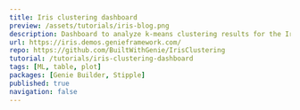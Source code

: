 ```yaml
---
title: Iris clustering dashboard
preview: /assets/tutorials/iris-blog.png
description: Dashboard to analyze k-means clustering results for the Iris dataset.
url: https://iris.demos.genieframework.com/
repo: https://github.com/BuiltWithGenie/IrisClustering
tutorial: /tutorials/iris-clustering-dashboard
tags: [ML, table, plot]
packages: [Genie Builder, Stipple]
published: true
navigation: false
---
```


